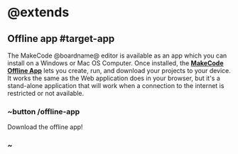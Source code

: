 # @extends

## Offline app #target-app

The MakeCode @boardname@ editor is available as an app which you can install on a Windows or Mac OS Computer. Once installed, the **[MakeCode Offline App](/offline-app)** lets you create, run, and download your projects to your device. It works the same as the Web application does in your browser, but it's a stand-alone application that will work when a connection to the internet is restricted or not available.

### ~button /offline-app

Download the offline app!

### ~
